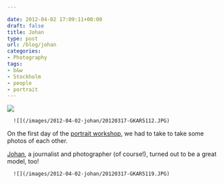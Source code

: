 ```yaml
---

date: 2012-04-02 17:09:11+00:00
draft: false
title: Johan
type: post
url: /blog/johan
categories:
- Photography
tags:
- b&w
- Stockholm
- people
- portrait
---
```


![](/images/2012-04-02-johan/20120317-GKAR5121.JPG)

  


  
      ![](/images/2012-04-02-johan/20120317-GKAR5112.JPG)

  



On the first day of the [portrait workshop](http://mysit/blog/portrait-workshop-with-knut-koivisto-day-i), we had to take to take some photos of each other.

[Johan](http://www.johanlindsten.se), a journalist and photographer (of course!), turned out to be a great model, too!


  
      ![](/images/2012-04-02-johan/20120317-GKAR5119.JPG)

